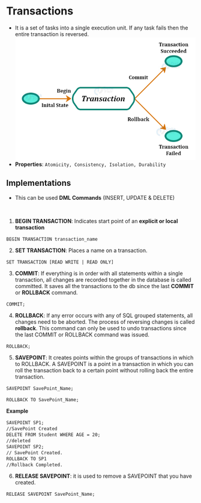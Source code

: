 # Transactions 
* It is a set of tasks into a single execution unit. If any task fails then the entire transaction is reversed. 
![What-are-the-transactions](./img/What-are-the-transactions.jpg)
* **Properties**: `Atomicity, Consistency, Isolation, Durability`

## Implementations 
* This can be used **DML Commands** (INSERT, UPDATE & DELETE)
<br/>

1. **BEGIN TRANSACTION**: Indicates start point of an **explicit or local transaction** 
```
BEGIN TRANSACTION transaction_name
```
2. **SET TRANSACTION**: Places a name on a transaction. 
```
SET TRANSACTION [READ WRITE | READ ONLY]
```

3. **COMMIT**: If everything is in order with all statements within a single transaction, all changes are recorded together in the database is called committed. It saves all the transactions to the db since the last **COMMIT** or **ROLLBACK** command. 
```
COMMIT;
```

4. **ROLLBACK**: If any error occurs with any of SQL grouped statements, all changes need to be aborted. The process of reversing changes is called **rollback**. This command can only be used to undo transactions since the last COMMIT or ROLLBACK command was issued. 
```
ROLLBACK;
```

5. **SAVEPOINT**: It creates points within the groups of transactions in which to ROLLBACK. A SAVEPOINT is a point in a transaction in which you can roll the transaction back to a certain point without rolling back the entire transaction. 
```
SAVEPOINT SavePoint_Name;
```
```
ROLLBACK TO SavePoint_Name;
```
**Example**
```
SAVEPOINT SP1; 
//SavePoint Created 
DELETE FROM Student WHERE AGE = 20; 
//deleted 
SAVEPOINT SP2; 
// SavePoint Created.
ROLLBACK TO SP1
//Rollback Completed.
```

6. **RELEASE SAVEPOINT**: it is used to remove a SAVEPOINT that you have created. 
```
RELEASE SAVEPOINT SavePoint_Name; 
```

